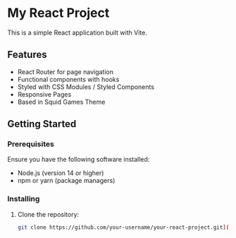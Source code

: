 # My React Project

This is a simple React application built with Vite.

## Features

- React Router for page navigation
- Functional components with hooks
- Styled with CSS Modules / Styled Components
- Responsive Pages
- Based in Squid Games Theme

## Getting Started

### Prerequisites

Ensure you have the following software installed:

- Node.js (version 14 or higher)
- npm or yarn (package managers)

### Installing

1. Clone the repository:

   ```bash
   git clone https://github.com/your-username/your-react-project.git](https://github.com/Samarburnwal/Ecell-Task.git


